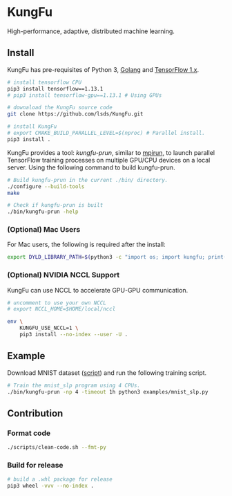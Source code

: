 # KungFu

High-performance, adaptive, distributed machine learning.

## Install

KungFu has pre-requisites of Python 3, [Golang](https://golang.org/dl/) and [TensorFlow 1.x](https://www.tensorflow.org/install/pip#older-versions-of-tensorflow).

```bash
# install tensorflow CPU
pip3 install tensorflow==1.13.1
# pip3 install tensorflow-gpu==1.13.1 # Using GPUs

# downaload the KungFu source code
git clone https://github.com/lsds/KungFu.git

# install KungFu
# export CMAKE_BUILD_PARALLEL_LEVEL=$(nproc) # Parallel install.
pip3 install .
```

KungFu provides a tool: *kungfu-prun*, similar to [mpirun](https://horovod.readthedocs.io/en/latest/mpirun.html), to launch parallel TensorFlow training processes on multiple GPU/CPU devices on a local server.
Using the following command to build kungfu-prun.

```bash
# Build kungfu-prun in the current ./bin/ directory.
./configure --build-tools
make

# Check if kungfu-prun is built
./bin/kungfu-prun -help
```

### (Optional) Mac Users

For Mac users, the following is required after the install:

```bash
export DYLD_LIBRARY_PATH=$(python3 -c "import os; import kungfu; print(os.path.dirname(kungfu.__file__))")
```

### (Optional) NVIDIA NCCL Support

KungFu can use NCCL to accelerate GPU-GPU communication.

```bash
# uncomment to use your own NCCL
# export NCCL_HOME=$HOME/local/nccl

env \
    KUNGFU_USE_NCCL=1 \
    pip3 install --no-index --user -U .
```

## Example

Download MNIST dataset ([script](scripts/download-mnist.sh)) and run the following training script.

```bash
# Train the mnist_slp program using 4 CPUs.
./bin/kungfu-prun -np 4 -timeout 1h python3 examples/mnist_slp.py
```

## Contribution

### Format code

```bash
./scripts/clean-code.sh --fmt-py
```

### Build for release

```bash
# build a .whl package for release
pip3 wheel -vvv --no-index .
```
